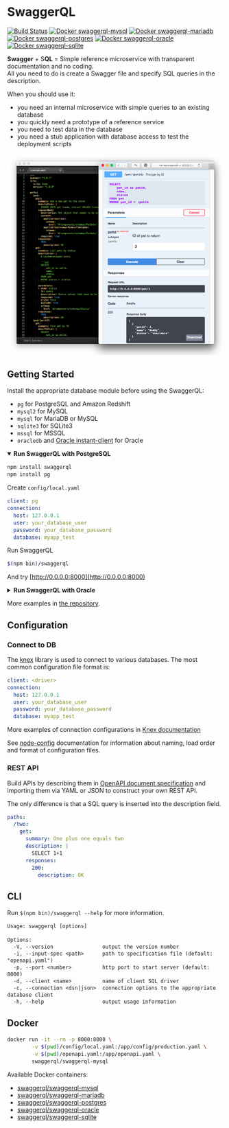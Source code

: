 # SwaggerQL
[![Build Status](https://travis-ci.org/swaggerql/swaggerql.svg?branch=master)](https://travis-ci.org/swaggerql/swaggerql)
[![Docker swaggerql-mysql](https://img.shields.io/badge/docker-swaggerql--mysql-green)](https://hub.docker.com/r/swaggerql/swaggerql-mysql)
[![Docker swaggerql-mariadb](https://img.shields.io/badge/docker-swaggerql--mariadb-green)](https://hub.docker.com/r/swaggerql/swaggerql-mariadb)
[![Docker swaggerql-postgres](https://img.shields.io/badge/docker-swaggerql--postgres-green)](https://hub.docker.com/r/swaggerql/swaggerql-postgres)
[![Docker swaggerql-oracle](https://img.shields.io/badge/docker-swaggerql--oracle-green)](https://hub.docker.com/r/swaggerql/swaggerql-oracle)
[![Docker swaggerql-sqlite](https://img.shields.io/badge/docker-swaggerql--sqlite-green)](https://hub.docker.com/r/swaggerql/swaggerql-sqlite)

**Swagger** + S**QL** = Simple reference microservice with transparent documentation and no coding.  
All you need to do is create a Swagger file and specify SQL queries in the description.

When you should use it:
- you need an internal microservice with simple queries to an existing database
- you quickly need a prototype of a reference service
- you need to test data in the database
- you need a stub application with database access to test the deployment scripts

![Screenshot](screenshot.png)

## Getting Started

Install the appropriate database module before using the SwaggerQL:
- `pg` for PostgreSQL and Amazon Redshift
- `mysql2` for MySQL
- `mysql` for MariaDB or MySQL
- `sqlite3` for SQLite3
- `mssql` for MSSQL
- `oracledb` and [Oracle instant-client](https://www.oracle.com/database/technologies/instant-client/linux-x86-64-downloads.html) for Oracle

<details open>
<summary><strong>Run SwaggerQL with PostgreSQL</strong></summary>

```sh
npm install swaggerql
npm install pg
```

Create `config/local.yaml`

```yaml
client: pg
connection:
  host: 127.0.0.1
  user: your_database_user
  password: your_database_password
  database: myapp_test
```

Run SwaggerQL

```sh
$(npm bin)/swaggerql
```

And try [http://0.0.0.0:8000](http://0.0.0.0:8000)
</details>

<details>
<summary><strong>Run SwaggerQL with Oracle</strong></summary>

```sh
npm install swaggerql
npm install oracledb
```
Install [Oracle instant-client](https://www.oracle.com/database/technologies/instant-client/linux-x86-64-downloads.html)

Create `config/local.yaml`

```yaml
client: oracledb
connection:
  user: your_database_user
  password: your_database_password
  connectString: (DESCRIPTION=(ADDRESS_LIST=(ADDRESS=(PROTOCOL=TCP)(HOST=127.0.0.1)(PORT=1521)))(CONNECT_DATA=(SID=MY_SID)))
pool:
  min: 0
  max: 3
```

Run SwaggerQL

```sh
$(npm bin)/swaggerql
```

And try [http://0.0.0.0:8000](http://0.0.0.0:8000)
</details>

More examples in [the repository](https://github.com/swaggerql/swaggerql/tree/master/examples).

## Configuration

### Connect to DB

The [knex](https://github.com/tgriesser/knex) library is used to connect to various databases.
The most common configuration file format is:

```yaml
client: <driver>
connection:
  host: 127.0.0.1
  user: your_database_user
  password: your_database_password
  database: myapp_test
```

More examples of connection configurations in [Knex documentation](http://knexjs.org/#Installation-client)

See [node-config](https://github.com/lorenwest/node-config/wiki/Configuration-Files) documentation for information about naming,
load order and format of configuration files.

### REST API

Build APIs by describing them in [OpenAPI document specification](https://github.com/OAI/OpenAPI-Specification/blob/master/versions/3.0.2.md)
and importing them via YAML or JSON to construct your own REST API.

The only difference is that a SQL query is inserted into the description field.

```yaml
paths:
  /two:
    get:
      summary: One plus one equals two
      description: |
        SELECT 1+1
      responses:
        200:
          description: OK
```

## CLI

Run `$(npm bin)/swaggerql --help` for more information.

```
Usage: swaggerql [options]

Options:
  -V, --version                output the version number
  -i, --input-spec <path>      path to specification file (default: "openapi.yaml")
  -p, --port <number>          http port to start server (default: 8000)
  -d, --client <name>          name of client SQL driver
  -c, --connection <dsn|json>  connection options to the appropriate database client
  -h, --help                   output usage information
```

## Docker

```sh
docker run -it --rm -p 8000:8000 \
        -v $(pwd)/config/local.yaml:/app/config/production.yaml \
        -v $(pwd)/openapi.yaml:/app/openapi.yaml \
        swaggerql/swaggerql-mysql
```

Available Docker containers:
- [swaggerql/swaggerql-mysql](https://hub.docker.com/r/swaggerql/swaggerql-mysql)
- [swaggerql/swaggerql-mariadb](https://hub.docker.com/r/swaggerql/swaggerql-mariadb)
- [swaggerql/swaggerql-postgres](https://hub.docker.com/r/swaggerql/swaggerql-postgres)
- [swaggerql/swaggerql-oracle](https://hub.docker.com/r/swaggerql/swaggerql-oracle)
- [swaggerql/swaggerql-sqlite](https://hub.docker.com/r/swaggerql/swaggerql-sqlite)
